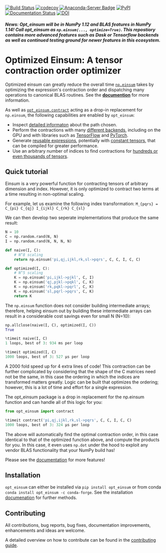 [![Build Status](https://travis-ci.org/dgasmith/opt_einsum.svg?branch=master)](https://travis-ci.org/dgasmith/opt_einsum) 
[![codecov](https://codecov.io/gh/dgasmith/opt_einsum/branch/master/graph/badge.svg)](https://codecov.io/gh/dgasmith/opt_einsum)
[![Anaconda-Server Badge](https://anaconda.org/conda-forge/opt_einsum/badges/version.svg)](https://anaconda.org/conda-forge/opt_einsum)
[![PyPI](https://img.shields.io/pypi/v/opt_einsum.svg)](https://pypi.org/project/opt-einsum/#description)
[![Documentation Status](https://readthedocs.org/projects/optimized-einsum/badge/?version=latest)](http://optimized-einsum.readthedocs.io/en/latest/?badge=latest)
[![DOI](http://joss.theoj.org/papers/10.21105/joss.00753/status.svg)](https://doi.org/10.21105/joss.00753)


##### News: Opt_einsum will be in NumPy 1.12 and BLAS features in NumPy 1.14! Call opt_einsum as `np.einsum(..., optimize=True)`. This repostiory contains more advanced features such as Dask or Tensorflow backends as well as continued testing ground for newer features in this ecosystem. 

Optimized Einsum: A tensor contraction order optimizer
======================================================

Optimized einsum can greatly reduce the overall time [`np.einsum`](https://docs.scipy.org/doc/numpy/reference/generated/numpy.einsum.html) takes by optimizing the expression's contraction order and dispatching many operations to canonical BLAS routines. See the [**documention**](http://optimized-einsum.readthedocs.io) for more information.

As well as [`opt_einsum.contract`](https://optimized-einsum.readthedocs.io/en/latest/autosummary/opt_einsum.contract.html#opt-einsum-contract) acting as a drop-in replacement for `np.einsum`, the following capabilities are enabled by `opt_einsum`:

* Inspect [detailed informaton](http://optimized-einsum.readthedocs.io/en/latest/path_finding.html) about the path chosen.
* Perform the contractions with many [different backends](http://optimized-einsum.readthedocs.io/en/latest/backends.html), including on the GPU and with libraries such as [TensorFlow](https://www.tensorflow.org) and [PyTorch](https://pytorch.org).
* Generate [reusable expressions](http://optimized-einsum.readthedocs.io/en/latest/reusing_paths.html), potentially with [constant tensors](http://optimized-einsum.readthedocs.io/en/latest/reusing_paths.html#specifying-constants), that can be compiled for greater performance.
* Use an arbitrary number of indices to find contractions for [hundreds or even thousands of tensors](http://optimized-einsum.readthedocs.io/en/latest/ex_large_expr_with_greedy.html).

## Quick tutorial
Einsum is a very powerful function for contracting tensors of arbitrary dimension and index.
However, it is only optimized to contract two terms at a time resulting in non-optimal scaling.

For example, let us examine the following index transformation:
`M_{pqrs} = C_{pi} C_{qj} I_{ijkl} C_{rk} C_{sl}`

We can then develop two seperate implementations that produce the same result:
```python
N = 10
C = np.random.rand(N, N)
I = np.random.rand(N, N, N, N)

def naive(I, C):
    # N^8 scaling
    return np.einsum('pi,qj,ijkl,rk,sl->pqrs', C, C, I, C, C)

def optimized(I, C):
    # N^5 scaling
    K = np.einsum('pi,ijkl->pjkl', C, I)
    K = np.einsum('qj,pjkl->pqkl', C, K)
    K = np.einsum('rk,pqkl->pqrl', C, K)
    K = np.einsum('sl,pqrl->pqrs', C, K)
    return K
```

The `np.einsum` function does not consider building intermediate arrays; therefore, helping einsum out by building these intermediate arrays can result in a considerable cost savings even for small N (N=10):

```python
np.allclose(naive(I, C), optimized(I, C))
True

%timeit naive(I, C)
1 loops, best of 3: 934 ms per loop

%timeit optimized(I, C)
1000 loops, best of 3: 527 µs per loop
```

A 2000 fold speed up for 4 extra lines of code!
This contraction can be further complicated by considering that the shape of the C matrices need not be the same, in this case the ordering in which the indices are transformed matters greatly.
Logic can be built that optimizes the ordering; however, this is a lot of time and effort for a single expression.

The opt_einsum package is a drop in replacement for the np.einsum function and can handle all of this logic for you:

```python
from opt_einsum import contract

%timeit contract('pi,qj,ijkl,rk,sl->pqrs', C, C, I, C, C)
1000 loops, best of 3: 324 µs per loop
```

The above will automatically find the optimal contraction order, in this case identical to that of the optimized function above, and compute the products for you. In this case, it even uses `np.dot` under the hood to exploit any vendor BLAS functionality that your NumPy build has!


Please see the [documentation](http://optimized-einsum.readthedocs.io/en/latest/?badge=latest) for more features!


## Installation

`opt_einsum` can either be installed via `pip install opt_einsum` or from conda `conda install opt_einsum -c conda-forge`. See the installation [documenation](http://optimized-einsum.readthedocs.io/en/latest/install.html) for further methods.


## Contributing

All contributions, bug reports, bug fixes, documentation improvements, enhancements and ideas are welcome.

A detailed overview on how to contribute can be found in the [contributing guide](https://github.com/dgasmith/opt_einsum/blob/master/.github/CONTRIBUTING.md).


